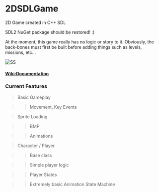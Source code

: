 # 2DSDLGame
2D Game created in C++ SDL

SDL2 NuGet package should be restored! :)

At the moment, this game really has no logic or story to it. Obviously, the back-bones must first be built before adding things such as levels, missions, etc...

![SS](https://raw.githubusercontent.com/ZenXChaos/2DSDLGame/master/SDLGame-SS4.gif)

#### [Wiki:Documentation](https://github.com/ZenXChaos/2DSDLGame/wiki)

### Current Features

> Basic Gameplay

>> Movement, Key Events


> Sprite Loading

>> BMP

>> Animations


> Character / Player

>> Base class

>> Simple player logic

>> Player States

>> Extremely basic Animation State Machine
